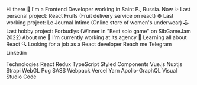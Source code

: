 Hi there 👋
I'm a Frontend Developer working in Saint P., Russia.
Now
✨ Last personal project: React Fruits (Fruit delivery service on react)
⚙️ Last working project: Le Journal Intime (Online store of women's underwear)
🕹️ Last hobby project: Forbudlys (Winner in "Best solo game" on SibGameJam 2022)
About me
🏢 I'm currently working at its.agency
🌱 Learning all about React
🔍 Looking for a job as a React developer
Reach me
Telegram Linkedin

Technologies
React Redux TypeScript Styled Components Vue.js Nuxtjs Strapi WebGL Pug SASS Webpack Vercel Yarn Apollo-GraphQL Visual Studio Code
